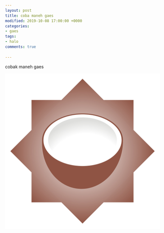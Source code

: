 ```yaml
---
layout: post
title: coba maneh gaes
modified: 2019-10-08 17:00:00 +0000
categories:
- gaes
tags:
- halo
comments: true

---
```

cobak maneh gaes

![](/uploads/narojil-a.jpg)